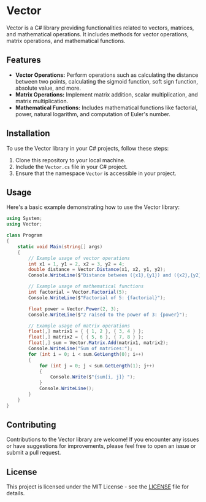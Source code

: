 # Vector

Vector is a C# library providing functionalities related to vectors, matrices, and mathematical operations. It includes methods for vector operations, matrix operations, and mathematical functions.

## Features

- **Vector Operations:** Perform operations such as calculating the distance between two points, calculating the sigmoid function, soft sign function, absolute value, and more.
- **Matrix Operations:** Implement matrix addition, scalar multiplication, and matrix multiplication.
- **Mathematical Functions:** Includes mathematical functions like factorial, power, natural logarithm, and computation of Euler's number.

## Installation

To use the Vector library in your C# projects, follow these steps:

1. Clone this repository to your local machine.
2. Include the `Vector.cs` file in your C# project.
3. Ensure that the namespace `Vector` is accessible in your project.

## Usage

Here's a basic example demonstrating how to use the Vector library:

```csharp
using System;
using Vector;

class Program
{
    static void Main(string[] args)
    {
        // Example usage of vector operations
        int x1 = 1, y1 = 2, x2 = 3, y2 = 4;
        double distance = Vector.Distance(x1, x2, y1, y2);
        Console.WriteLine($"Distance between ({x1},{y1}) and ({x2},{y2}): {distance}");

        // Example usage of mathematical functions
        int factorial = Vector.Factorial(5);
        Console.WriteLine($"Factorial of 5: {factorial}");

        float power = Vector.Power(2, 3);
        Console.WriteLine($"2 raised to the power of 3: {power}");

        // Example usage of matrix operations
        float[,] matrix1 = { { 1, 2 }, { 3, 4 } };
        float[,] matrix2 = { { 5, 6 }, { 7, 8 } };
        float[,] sum = Vector.Matrix.Add(matrix1, matrix2);
        Console.WriteLine("Sum of matrices:");
        for (int i = 0; i < sum.GetLength(0); i++)
        {
            for (int j = 0; j < sum.GetLength(1); j++)
            {
                Console.Write($"{sum[i, j]} ");
            }
            Console.WriteLine();
        }
    }
}
```

## Contributing

Contributions to the Vector library are welcome! If you encounter any issues or have suggestions for improvements, please feel free to open an issue or submit a pull request.

## License

This project is licensed under the MIT License - see the [LICENSE](LICENSE.txt) file for details.
